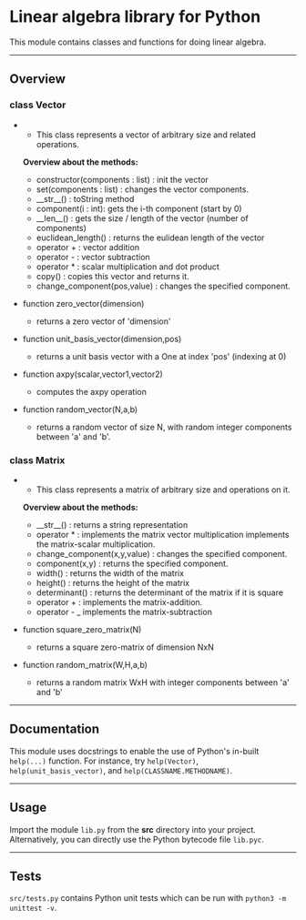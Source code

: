 # Linear algebra library for Python

This module contains classes and functions for doing linear algebra.

---

## Overview

### class Vector
-
    - This class represents a vector of arbitrary size and related operations.

    **Overview about the methods:**

    - constructor(components : list) : init the vector
    - set(components : list) : changes the vector components.
    - \_\_str\_\_() : toString method
    - component(i : int): gets the i-th component (start by 0)
    - \_\_len\_\_() : gets the size / length of the vector (number of components)
    - euclidean_length() : returns the eulidean length of the vector
    - operator + : vector addition
    - operator - : vector subtraction
    - operator * : scalar multiplication and dot product
    - copy() : copies this vector and returns it.
    - change_component(pos,value) : changes the specified component.

- function zero_vector(dimension)
    - returns a zero vector of 'dimension'
- function unit_basis_vector(dimension,pos)
    - returns a unit basis vector with a One at index 'pos' (indexing at 0)
- function axpy(scalar,vector1,vector2)
    - computes the axpy operation
- function random_vector(N,a,b)
    - returns a random vector of size N, with random integer components between 'a' and 'b'.

### class Matrix
-
    - This class represents a matrix of arbitrary size and operations on it.

    **Overview about the methods:**

    -  \_\_str\_\_() : returns a string representation
    - operator * : implements the matrix vector multiplication
                   implements the matrix-scalar multiplication.
    - change_component(x,y,value) : changes the specified component.
    - component(x,y) : returns the specified component.
    - width() : returns the width of the matrix
    - height() : returns the height of the matrix
    - determinant() : returns the determinant of the matrix if it is square
    - operator + : implements the matrix-addition.
    - operator - _ implements the matrix-subtraction

- function square_zero_matrix(N)
    - returns a square zero-matrix of dimension NxN
- function random_matrix(W,H,a,b)
    - returns a random matrix WxH with integer components between 'a' and 'b'
---

## Documentation

This module uses docstrings to enable the use of Python's in-built `help(...)` function.
For instance, try `help(Vector)`, `help(unit_basis_vector)`, and `help(CLASSNAME.METHODNAME)`.

---

## Usage

Import the module `lib.py` from the **src** directory into your project.
Alternatively, you can directly use the Python bytecode file `lib.pyc`.

---

## Tests

`src/tests.py` contains Python unit tests which can be run with `python3 -m unittest -v`.
